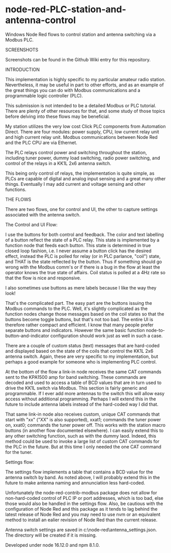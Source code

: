 # node-red-PLC-station-and-antenna-control

Windows Node Red flows to control station and antenna switching via a Modbus PLC.

SCREENSHOTS

Screenshots can be found in the Github Wiki entry for this repository.

INTRODUCTION

This implementation is highly specific to my particular amateur radio station. Nevertheless, it may be useful in part to other efforts, and as an example of the great things you can do with Modbus communications and a programmable logic controller (PLC).

This submission is not intended to be a detailed Modbus or PLC tutorial. There are plenty of other resources for that, and some study of those topics before delving into these flows may be beneficial.

My station utilizes the very low cost Click PLC components from Automation Direct. There are four modules: power supply, CPU, low current relay unit and high current relay unit. Modbus communications between Node Red and the PLC CPU are via Ethernet.

The PLC relays control power and switching throughout the station, including tuner power, dummy load switching, radio power switching, and control of the relays in a KK1L 2x6 antenna switch.

This being only control of relays, the implementation is quite simple, as PLCs are capable of digital and analog input sensing and a great many other things. Eventually I may add current and voltage sensing and other functions.

THE FLOWS

There are two flows, one for control and UI, the other to capture settings associated with the antenna switch.

The Control and UI Flow:

I use the buttons for both control and feedback. The color and text labelling of a button reflect the state of a PLC relay. This state is implemented by a function node that feeds each button. This state is determined in true closed loop fashion, i.e. I never assume a button click has the desired effect, instead the PLC is polled for relay (or in PLC parlance, "coil") state, and THAT is the state reflected by the button. Thus if something should go wrong with the Modbus comm's or if there is a bug in the flow at least the operator knows the true state of affairs. Coil status is polled at a 4Hz rate so that the flow is nice and responsive.

I also sometimes use buttons as mere labels because I like the way they look!

That's the complicated part. The easy part are the buttons issuing the Modbus commands to the PLC. Well, it's slightly complicated as the function nodes change those messages based on the coil states so that the buttons become toggle buttons, but that's not too bad. The entire UI is therefore rather compact and efficient. I know that many people prefer separate buttons and indicators. However the same basic function node-to-button-and-indicator configuration should work just as well in such a case.

There are a couple of custom status (text) messages that are hard-coded and displayed based on the state of the coils that control the KK1L 2x6 antenna switch. Again, these are very specific to my implementation, but perhaps a good example for someone who is implementing PLC control.

At the bottom of the flow a link-in node receives the same CAT commands sent to the KPA1500 amp for band switching. These commands are decoded and used to access a table of BCD values that are in turn used to drive the KK1L switch via Modbus. This section is fairly generic and programmable. If I ever add more antennas to the switch this will allow easy access without additional programming. Perhaps I will extend this in the future to include antenna labels instead of the hard-coded way I did that.

That same link-in node also receives custom, unique CAT commands that start with "xx" ("XX" is also supported), xxat1; commands the tuner power on, xxat0; commands the tuner power off. This works with the station macro buttons (in another flow documented elsewhere). I can easily extend this to any other switching function, such as with the dummy laod. Indeed, this method could be used to invoke a large list of custom CAT commands for the PLC in the future. But at this time I only needed the one CAT command for the tuner.

Settings flow:

The settings flow implements a table that contains a BCD value for the antenna switch by band. As noted above, I will probably extend this in the future to make antenna naming and annunciation less hard-coded.

Unfortunately the node-red-contrib-modbus package does not allow for non-hard-coded control of PLC IP or port addresses, which is too bad, else those would also be handled in the settings flow. Also, be cautious with the configuration of Node Red and this package as it tends to lag behind the latest release of Node Red and you may need to use nvm or an equivalent method to install an ealier revision of Node Red than the current release.

Antenna switch settings are saved in c:\node-red\antenna_settings.json. The directory will be created if it is missing.
 
Developed under node 16.12.0 and npm 8.1.0.
 